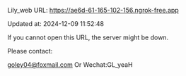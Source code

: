 Lily_web URL: https://ae6d-61-165-102-156.ngrok-free.app

Updated at: 2024-12-09 11:52:48

If you cannot open this URL, the server might be down.

Please contact: 

goley04@foxmail.com Or Wechat:GL_yeaH
